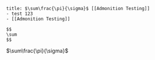 ```ad-note
title: $\sum\frac{\pi}{\sigma}$ [[Admonition Testing]]
- test 123
- [[Admonition Testing]]

$$
\sum
$$

```

$\sum\frac{\pi}{\sigma}$